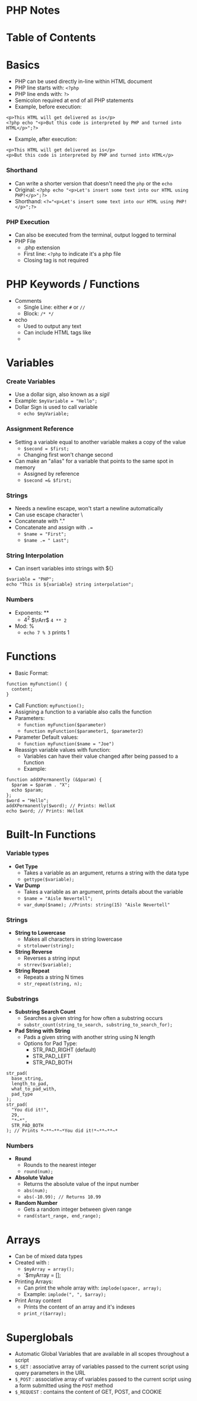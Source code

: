 # PHP Notes

# Table of Contents

# Basics

- PHP can be used directly in-line within HTML document
- PHP line starts with: `<?php`
- PHP line ends with: `?>`
- Semicolon required at end of all PHP statements
- Example, before execution:
```
<p>This HTML will get delivered as is</p>
<?php echo "<p>But this code is interpreted by PHP and turned into HTML</p>";?>
```
- Example, after execution:
```
<p>This HTML will get delivered as is</p>
<p>But this code is interpreted by PHP and turned into HTML</p>
```

### Shorthand

- Can write a shorter version that doesn't need the `php` or the `echo`
- Original: `<?php echo "<p>Let's insert some text into our HTML using PHP!</p>";?>`
- Shorthand: `<?="<p>Let's insert some text into our HTML using PHP!</p>";?>`

### PHP Execution

- Can also be executed from the terminal, output logged to terminal
- PHP File
  - .php extension
  - First line: `<?php` to indicate it's a php file
  - Closing tag is not required

# PHP Keywords / Functions

- Comments
  - Single Line: either `#` or `//`
  - Block: `/* */`
- echo
  - Used to output any text
  - Can include HTML tags like <li>

# Variables

### Create Variables

- Use a dollar sign, also known as a *sigil*
- Example: `$myVariable = "Hello";`
- Dollar Sign is used to call variable
  - `echo $myVariable;`

### Assignment Reference

- Setting a variable equal to another variable makes a copy of the value
  - `$second = $first;`
  - Changing first won't change second
- Can make an "alias" for a variable that points to the same spot in memory
  - Assigned by reference
  - `$second =& $first;`

### Strings

- Needs a newline escape, won't start a newline automatically
- Can use escape character \
- Concatenate with "."
- Concatenate and assign with `.=`
  - `$name = "First";`
  - `$name .= " Last";`

### String Interpolation

- Can insert variables into strings with ${}
```
$variable = "PHP";
echo "This is ${variable} string interpolation";
```

### Numbers

- Exponents: **
  - $4^{2}$ $\rArr$  `4 ** 2`
- Mod: %
  - `echo 7 % 3` prints 1
  
# Functions
  
- Basic Format:
```
function myFunction() {
  content; 
}
```
- Call Function: `myFunction();`
- Assigning a function to a variable also calls the function
- Parameters:
  - `function myFunction($parameter)`
  - `function myFunction($parameter1, $parameter2)`
- Parameter Default values:
  - `function myFunction($name = "Joe")`
- Reassign variable values with function:
  - Variables can have their value changed after being passed to a function
  - Example:
```
function addXPermanently (&$param) {
  $param = $param . "X";
  echo $param;
};
$word = "Hello";
addXPermanently($word); // Prints: HelloX
echo $word; // Prints: HelloX
```

# Built-In Functions
  
### Variable types

- **Get Type**
   - Takes a variable as an argument, returns a string with the data type
  - `gettype($variable);`
- **Var Dump**
  - Takes a variable as an argument, prints details about the variable
  - `$name = "Aisle Nevertell";`
  - `var_dump($name); //Prints: string(15) "Aisle Nevertell"`

### Strings

- **String to Lowercase**
  - Makes all characters in string lowercase
  - `strtolower(string);`
- **String Reverse**
  - Reverses a string input
  - `strrev($variable);`
- **String Repeat**
  - Repeats a string N times
  - `str_repeat(string, n);`
 
### Substrings

- **Substring Search Count**
  - Searches a given string for how often a substring occurs
  - `substr_count(string_to_search, substring_to_search_for);`
- **Pad String with String**
  - Pads a given string with another string using N length
  - Options for Pad Type:
    - STR_PAD_RIGHT (default)
    - STR_PAD_LEFT
    - STR_PAD_BOTH
```
str_pad(
  base_string,
  length_to_pad,
  what_to_pad_with,
  pad_type
);
str_pad(
  "You did it!",
  29,
  "*~*",
  STR_PAD_BOTH
); // Prints *~**~**~*You did it!*~**~**~*
```

### Numbers

- **Round**
  - Rounds to the nearest integer
  - `round(num);`
- **Absolute Value**
  - Returns the absolute value of the input number
  - `abs(num);`
  - `abs(-10.99); // Returns 10.99`
- **Random Number**
  - Gets a random integer between given range
  - `rand(start_range, end_range);`
  
# Arrays

- Can be of mixed data types
- Created with :
  - `$myArray = array();`
  - `$myArray = [];
- Printing Arrays:
  - Can print the whole array with: `implode(spacer, array);`
  - Example: `implode(", ", $array);`
- Print Array content
  - Prints the content of an array and it's indexes
  - `print_r($array);`

# Superglobals
  
- Automatic Global Variables that are available in all scopes throughout a script
- `$_GET` : associative array of variables passed to the current script using query parameters in the URL
- `$_POST` : associative array of variables passed to the current script using a form submitted using the `POST` method
- `$_REQUEST` : contains the content of GET, POST, and COOKIE
